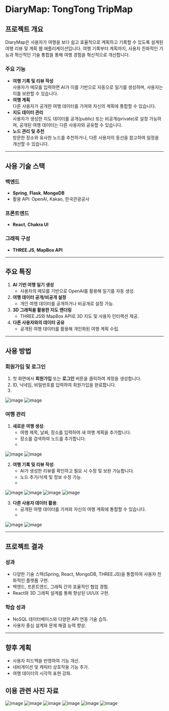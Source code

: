 # DiaryMap: TongTong TripMap

## 프로젝트 개요
DiaryMap은 사용자가 여행을 보다 쉽고 효율적으로 계획하고 기록할 수 있도록 설계된 여행 리뷰 및 계획 웹 애플리케이션입니다. 여행 기록부터 계획까지, 사용자 친화적인 기능과 혁신적인 기술 통합을 통해 여행 경험을 혁신적으로 개선합니다.

### 주요 기능
- **여행 기록 및 리뷰 작성**  
  사용자가 메모를 입력하면 AI가 이를 기반으로 자동으로 일기를 생성하며, 사용자는 이를 보완할 수 있습니다.
- **여행 계획**  
  다른 사용자가 공개한 여행 데이터를 가져와 자신의 계획에 통합할 수 있습니다.
- **지도 데이터 관리**  
  사용자가 생성한 지도 데이터를 공개(public) 또는 비공개(private)로 설정 가능하며, 공개된 여행 데이터는 다른 사용자와 공유할 수 있습니다.
- **노드 관리 및 추천**  
  방문한 장소와 유사한 노드를 추천하거나, 다른 사용자의 동선을 참고하여 일정을 개선할 수 있습니다.

---

## 사용 기술 스택
### **백엔드**
- **Spring**, **Flask**, **MongoDB**
- 활용 API: OpenAI, Kakao, 한국관광공사

### **프론트엔드**
- **React**, **Chakra UI**

### **그래픽 구성**
- **THREE.JS**, **MapBox API**

---

## 주요 특징
1. **AI 기반 여행 일기 생성**  
   - 사용자의 메모를 기반으로 OpenAI를 활용해 일기를 자동 생성.  
2. **여행 데이터 공개/비공개 설정**  
   - 개인 여행 데이터를 공개하거나 비공개로 설정 가능.  
3. **3D 그래픽을 활용한 지도 렌더링**  
   - THREE.JS와 MapBox API로 3D 지도 및 사용자 인터랙션 제공.  
4. **다른 사용자와의 데이터 공유**  
   - 공개된 여행 데이터를 활용해 개인화된 여행 계획 수립.  

---

## 사용 방법
### **회원가입 및 로그인**
1. 첫 화면에서 **회원가입** 또는 **로그인** 버튼을 클릭하여 계정을 생성합니다.
2. ID, 닉네임, 비밀번호를 입력하여 회원가입을 완료합니다.
3. 
![image](https://github.com/user-attachments/assets/692ac180-6faa-479e-865a-0fc6600955b2)
![image](https://github.com/user-attachments/assets/286d6528-d08e-4d6f-9b2a-cb5231b4dec8)

### **여행 관리**
1. **새로운 여행 생성**:
   - 여행 제목, 날짜, 장소를 입력하여 새 여행 계획을 추가합니다.
   - 장소를 검색하여 노드를 추가합니다.
   - 
![image](https://github.com/user-attachments/assets/2a7ea626-3df8-4e7c-82b8-7fee9c4c9391)
![image](https://github.com/user-attachments/assets/33e7b136-8109-469e-82f5-d37a5a984774)


2. **여행 기록 및 리뷰 작성**:
   - AI가 생성한 리뷰를 확인하고 필요 시 수정 및 보완 가능합니다.
   - 노드 추가/삭제 및 정보 수정 가능.
   - 
![image](https://github.com/user-attachments/assets/32027dd5-984d-4357-9195-f307ddf0562d)
![image](https://github.com/user-attachments/assets/a86e2810-49b1-4ce7-badd-56ab96b85618)
![image](https://github.com/user-attachments/assets/a64ad60a-95f0-4b02-b795-59749a84302d)
![image](https://github.com/user-attachments/assets/beee1706-abd1-4635-b511-5f99b6dc7200)

3. **다른 사용자 데이터 활용**:
   - 공개된 여행 데이터를 가져와 자신의 여행 계획에 통합할 수 있습니다.
   - 
![image](https://github.com/user-attachments/assets/c3a35d31-4a9c-41a6-a417-776ca00c8f42)
![image](https://github.com/user-attachments/assets/d307d357-de95-4213-a42b-312a3b8384ac)

---

## 프로젝트 결과
### 성과
- 다양한 기술 스택(Spring, React, MongoDB, THREE.JS)을 통합하여 사용자 친화적인 플랫폼 구현.
- 백엔드, 프론트엔드, 그래픽 간의 효율적인 협업 경험.
- React와 3D 그래픽 설계를 통해 향상된 UI/UX 구현.

### 학습 성과
- NoSQL 데이터베이스와 다양한 API 연동 기술 습득.
- 사용자 중심 설계와 문제 해결 능력 향상.

---

## 향후 계획
- 사용자 피드백을 반영하여 기능 개선.
- 네비게이션 및 캐릭터 상호작용 기능 추가.
- 여행 데이터의 시각적 표현 강화.

## 이용 관련 사진 자료

![image](https://github.com/SunJiHoon/DiaryMap/assets/46434398/cce2e646-c793-4382-8f04-eae881d5e3da)
![image](https://github.com/SunJiHoon/DiaryMap/assets/46434398/aedb0780-fa9f-4303-932d-c3ea09e83fad)
![image](https://github.com/SunJiHoon/DiaryMap/assets/46434398/17ba7362-0845-4a0a-9310-64f742d556ac)
![image](https://github.com/SunJiHoon/DiaryMap/assets/46434398/8edd72d5-cf9a-4ea3-bedb-259683c4c2cc)
![image](https://github.com/SunJiHoon/DiaryMap/assets/46434398/60bb0e6b-9014-49a0-94fc-fd1d9818ec33)
![image](https://github.com/SunJiHoon/DiaryMap/assets/46434398/b6b9468c-2278-4ff0-8037-a561cf6b4ef9)



